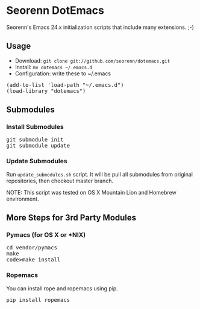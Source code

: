 Seorenn DotEmacs
================

Seorenn's Emacs 24.x initialization scripts that include many extensions. ;-)

Usage
-----

* Download: `git clone git://github.com/seorenn/dotemacs.git`
* Install: `mv dotemacs ~/.emacs.d`
* Configuration: write these to ~/.emacs

<pre>
(add-to-list 'load-path "~/.emacs.d")
(load-library "dotemacs")
</pre>

Submodules
----------

### Install Submodules

<pre>
git submodule init
git submodule update
</pre>

### Update Submodules

Run <code>update_submodules.sh</code> script. It will be pull all submodules from original repositories, then checkout master branch.

NOTE: This script was tested on OS X Mountain Lion and Homebrew environment.

More Steps for 3rd Party Modules
--------------------------------

### Pymacs (for OS X or *NIX)

<pre>
cd vendor/pymacs
make
code>make install
</pre>

### Ropemacs

You can install rope and ropemacs using pip.

<pre>
pip install ropemacs
</pre>
